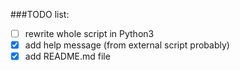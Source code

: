 ###TODO list:

- [ ] rewrite whole script in Python3
- [X] add help message (from external script probably)
- [X] add README.md file
